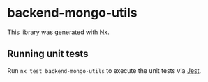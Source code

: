 # backend-mongo-utils

This library was generated with [Nx](https://nx.dev).

## Running unit tests

Run `nx test backend-mongo-utils` to execute the unit tests via [Jest](https://jestjs.io).

